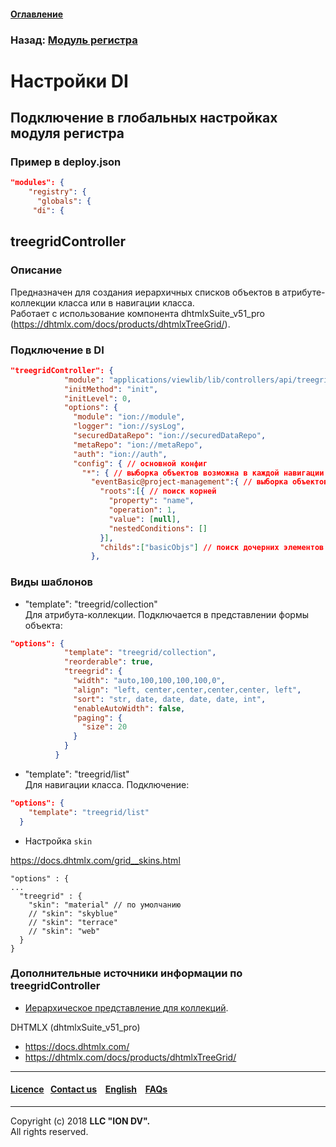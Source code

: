 #### [Оглавление](/docs/ru/index.md)

### Назад: [Модуль регистра](/docs/ru/3_modules_description/registry.md)

# Настройки DI

## Подключение в глобальных настройках модуля регистра

### Пример в deploy.json

```json
"modules": {
    "registry": {
      "globals": {
	 "di": {
```

## treegridController

### Описание

Предназначен для создания иерархичных списков объектов в атрибуте-коллекции класса или в навигации класса.   
Работает с использование компонента dhtmlxSuite_v51_pro (https://dhtmlx.com/docs/products/dhtmlxTreeGrid/).

### Подключение в DI

```json
"treegridController": {
            "module": "applications/viewlib/lib/controllers/api/treegrid",
            "initMethod": "init",
            "initLevel": 0,
            "options": {
              "module": "ion://module",
              "logger": "ion://sysLog",
              "securedDataRepo": "ion://securedDataRepo",
              "metaRepo": "ion://metaRepo",
              "auth": "ion://auth",
              "config": { // основной конфиг
                "*": { // выборка объектов возможна в каждой навигации
                  "eventBasic@project-management":{ // выборка объектов по указанному классу
                    "roots":[{ // поиск корней
                      "property": "name",
                      "operation": 1,
                      "value": [null],
                      "nestedConditions": []
                    }],
                    "childs":["basicObjs"] // поиск дочерних элементов
                  },
```

### Виды шаблонов

* "template": "treegrid/collection"   
Для атрибута-коллекции. Подключается в представлении формы объекта:   

```json
"options": {
            "template": "treegrid/collection",
            "reorderable": true,
            "treegrid": {
              "width": "auto,100,100,100,100,0",
              "align": "left, center,center,center,center, left",
              "sort": "str, date, date, date, date, int",
              "enableAutoWidth": false,
              "paging": {
                "size": 20
              }
            }
          }
```
* "template": "treegrid/list"   
Для навигации класса. Подключение:   

```json
"options": {
    "template": "treegrid/list"
  }
```

* Настройка `skin`

https://docs.dhtmlx.com/grid__skins.html

```
"options" : {
...
  "treegrid" : {
	"skin": "material" // по умолчанию
	// "skin": "skyblue"
	// "skin": "terrace"
	// "skin": "web"
  }
}
```

### Дополнительные источники информации по treegridController

* [Иерархическое представление для коллекций](https://git.iondv.ru/ION/platform/blob/v1.24/docs/ru/2_system_description/platform_configuration/deploy_modules.md#настройка-иерархического-представления-для-коллекций).

 DHTMLX (dhtmlxSuite_v51_pro)

 * https://docs.dhtmlx.com/
 * https://dhtmlx.com/docs/products/dhtmlxTreeGrid/

 --------------------------------------------------------------------------  


 #### [Licence](/LICENCE.md)&ensp;  [Contact us](https://iondv.ru/index.html) &ensp;  [English](/docs/en/3_modules_description/registry_treegrid.md) &ensp; [FAQs](/faqs.md)  <div><img src="https://mc.iondv.com/watch/local/docs/framework" style="position:absolute; left:-9999px;" height=1 width=1 alt="iondv metrics"></div>         



--------------------------------------------------------------------------  

Copyright (c) 2018 **LLC "ION DV".**   
All rights reserved. 
